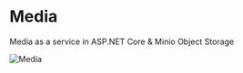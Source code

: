 # Media
Media as a service in ASP.NET Core &amp; Minio Object Storage


![Media](https://github.com/user-attachments/assets/616c07cb-dd79-4b56-944f-36d92f9a0090)
